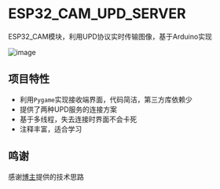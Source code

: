 # ESP32_CAM_UPD_SERVER
ESP32_CAM模块，利用UPD协议实时传输图像，基于Arduino实现


![image](https://user-images.githubusercontent.com/58870893/204182474-693a78bd-fac9-484c-955e-9de03c7a891d.png)

## 项目特性
- 利用`Pygame`实现接收端界面，代码简洁，第三方库依赖少
- 提供了两种UPD服务的连接方案
- 基于多线程，失去连接时界面不会卡死
- 注释丰富，适合学习
## 鸣谢
感谢[博主](https://gitlab.ifengyu.com/tianshuaikang/espcam2pc)提供的技术思路
